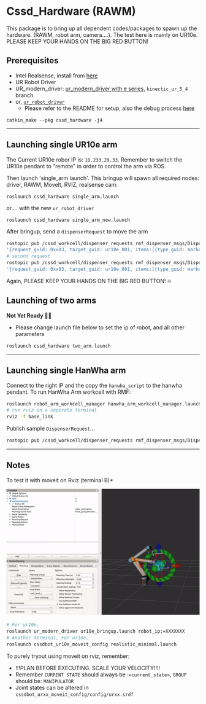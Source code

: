 
# Cssd_Hardware (RAWM)
This package is to bring up all dependent codes/packages to spawn up the hardware. (RAWM, robot arm, camera....). The test here is mainly on UR10e.  
PLEASE KEEP YOUR HANDS ON THE BIG RED BUTTON!

## Prerequisites
 * Intel Realsense, install from [here](https://github.com/IntelRealSense/realsense-ros)
 * UR Robot Driver
  * UR_modern_driver: [ur_modern_driver with e series](https://github.com/AdmiralWall/ur_modern_driver/tree/kinetic_ur_5_4), `kinectic_ur_5_4` branch
  * or, [`ur_robot_driver`](https://github.com/UniversalRobots/Universal_Robots_ROS_Driver)
    * Please refer to the README for setup, also the debug process [here](https://github.com/UniversalRobots/Universal_Robots_ROS_Driver/issues/55)


```
catkin_make --pkg cssd_hardware -j4
```

---

## Launching single UR10e arm
The Current UR10e robor IP is: `10.233.29.33`. Remember to switch the UR10e pendant to "remote" in order to control the arm via ROS. 

Then launch 'single_arm launch'. This bringup will spawn all required nodes: driver, RAWM, MoveIt, RVIZ, realsense cam:
```
roslaunch cssd_hardware single_arm.launch
```
or.... with the new `ur_robot_driver`
```
roslaunch cssd_hardware single_arm_new.launch
```

After bringup, send a `dispenserRequest` to move the arm
```bash
rostopic pub /cssd_workcell/dispenser_requests rmf_dispenser_msgs/DispenserRequest \
'{request_guid: 0xx03, target_guid: ur10e_001, items:[{type_guid: marker_1, quantity: 1, compartment_name: 'marker_102'}] }' --once
# second request
rostopic pub /cssd_workcell/dispenser_requests rmf_dispenser_msgs/DispenserRequest \
'{request_guid: 0xx03, target_guid: ur10e_001, items:[{type_guid: marker_3, quantity: 1, compartment_name: 'marker_103'}] }' --once
```

Again, PLEASE KEEP YOUR HANDS ON THE BIG RED BUTTON! :fire:


## Launching of two arms
**Not Yet Ready :frowning_man:**

- Please change launch file below to set the ip of robot, and all other parameters

```
roslaunch cssd_hardware two_arm.launch
```

---

## Launching single HanWha arm

Connect to the right IP and the copy the `hanwha_script` to the hanwha pendant. To run HanWha Arm workcell with RMF:
```bash
roslaunch robot_arm_workcell_manager hanwha_arm_workcell_manager.launch
# run rviz on a seperate terminal 
rviz -f base_link
```

Publish sample `DispenserRequest`...
```bash
rostopic pub /cssd_workcell/dispenser_requests rmf_dispenser_msgs/DispenserRequest '{request_guid: 0xx01, target_guid: hanwha_001 }' --once
```

---

## Notes

To test it with moveit on Rviz (terminal B)*

![alt text](/documentations/rviz.gif?)

```bash
# For ur10e,
roslaunch ur_modern_driver ur10e_bringup.launch robot_ip:=XXXXXXX
# Another terminal, For ur10e,
roslaunch cssdbot_ur10e_moveit_config realistic_minimal.launch
```

To purely tryout using moveit on rviz, remember:
- !!!PLAN BEFORE EXECUTING. SCALE YOUR VELOCITY!!!!
- Remember `CURRENT STATE` should always be :`<current_state>`, `GROUP` should be: `MANIPULATOR`
- Joint states can be altered in `cssdbot_urxx_moveit_config/config/urxx.srdf`

